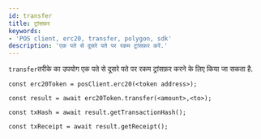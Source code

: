 ```yaml
---
id: transfer
title: ट्रांसफ़र
keywords:
- 'POS client, erc20, transfer, polygon, sdk'
description: 'एक पते से दूसरे पते पर रकम ट्रांसफ़र करें.'
---
```


`transfer`तरीके का उपयोग एक पते से दूसरे पते पर रकम ट्रांसफ़र करने के लिए किया जा सकता है.

```
const erc20Token = posClient.erc20(<token address>);

const result = await erc20Token.transfer(<amount>,<to>);

const txHash = await result.getTransactionHash();

const txReceipt = await result.getReceipt();

```
